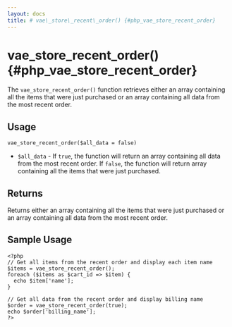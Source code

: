 ```yaml
---
layout: docs
title: # vae\_store\_recent\_order() {#php_vae_store_recent_order}
---
```


# vae\_store\_recent\_order() {#php_vae_store_recent_order}

The `vae_store_recent_order()` function retrieves either an array
containing all the items that were just purchased or an array containing
all data from the most recent order.

## Usage

`vae_store_recent_order($all_data = false)`

-   `$all_data` - If `true`, the function will return an array
    containing all data from the most recent order. If `false`, the
    function will return array containing all the items that were
    just purchased.

## Returns

Returns either an array containing all the items that were just
purchased or an array containing all data from the most recent order.

## Sample Usage

    <?php
    // Get all items from the recent order and display each item name
    $items = vae_store_recent_order();
    foreach ($items as $cart_id => $item) {
      echo $item['name'];
    }

    // Get all data from the recent order and display billing name
    $order = vae_store_recent_order(true);
    echo $order['billing_name'];
    ?>
